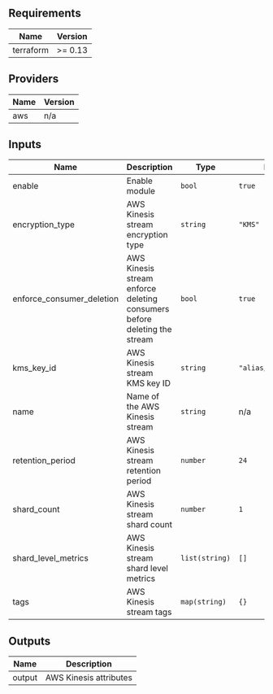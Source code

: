 ## Requirements

| Name | Version |
|------|---------|
| terraform | >= 0.13 |

## Providers

| Name | Version |
|------|---------|
| aws | n/a |

## Inputs

| Name | Description | Type | Default | Required |
|------|-------------|------|---------|:--------:|
| enable | Enable module | `bool` | `true` | no |
| encryption\_type | AWS Kinesis stream encryption type | `string` | `"KMS"` | no |
| enforce\_consumer\_deletion | AWS Kinesis stream enforce deleting consumers before deleting the stream | `bool` | `true` | no |
| kms\_key\_id | AWS Kinesis stream KMS key ID | `string` | `"alias/aws/kinesis"` | no |
| name | Name of the AWS Kinesis stream | `string` | n/a | yes |
| retention\_period | AWS Kinesis stream retention period | `number` | `24` | no |
| shard\_count | AWS Kinesis stream shard count | `number` | `1` | no |
| shard\_level\_metrics | AWS Kinesis stream shard level metrics | `list(string)` | `[]` | no |
| tags | AWS Kinesis stream tags | `map(string)` | `{}` | no |

## Outputs

| Name | Description |
|------|-------------|
| output | AWS Kinesis attributes |
